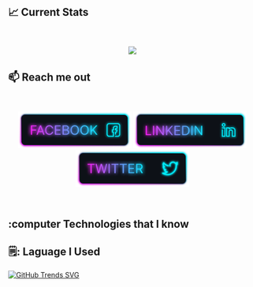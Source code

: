 ## :chart_with_upwards_trend: Current Stats
<br />
<p align="center">
  <img width="60%" src="https://github-readme-streak-stats.herokuapp.com?user=sifat-99&theme=midnight-purple" />
</p>

## :mailbox: Reach me out

<br />

<div align="center">

[<img height="75" src="https://raw.githubusercontent.com/sifat-99/sifat-99/main/images/icons/Facebook.png">](https://www.facebook.com/profile.php?id=100070987320961/) [<img height="75" src="https://raw.githubusercontent.com/sifat-99/sifat-99/main/images/icons/Linkedin.png">](https://www.linkedin.com/in/sifatmollah/) [<img height="75" src="https://raw.githubusercontent.com/sifat-99/sifat-99/main/images/icons/Twitter.png">](https://twitter.com/md_sifat_99)

</div>


<br />


## :computer Technologies that I know



## 🗒️: Laguage I Used

[![GitHub Trends SVG](https://api.githubtrends.io/user/svg/avgupta456/langs)]([https://githubtrends.io](https://api.githubtrends.io/auth/redirect?private_access=False&code=1176443c42141337c19d))


<!--
**sifat-99/sifat-99** is a ✨ _special_ ✨ repository because its `README.md` (this file) appears on your GitHub profile.

Here are some ideas to get you started:

- 🔭 I’m currently working on ...
- 🌱 I’m currently learning ...
- 👯 I’m looking to collaborate on ...
- 🤔 I’m looking for help with ...
- 💬 Ask me about ...
- 📫 How to reach me: ...
- 😄 Pronouns: ...
- ⚡ Fun fact: ...
-->
